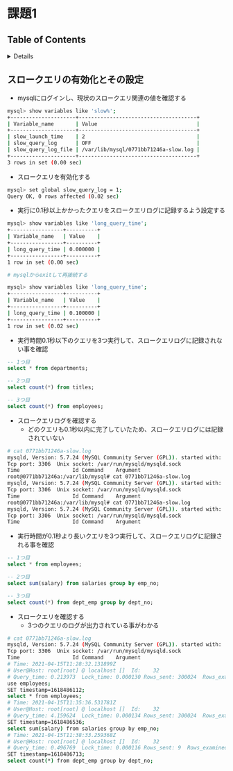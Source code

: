 # 課題1

## Table of Contents
<!-- START doctoc generated TOC please keep comment here to allow auto update -->
<!-- DON'T EDIT THIS SECTION, INSTEAD RE-RUN doctoc TO UPDATE -->
<details>
<summary>Details</summary>

- [スロークエリの有効化とその設定](#%E3%82%B9%E3%83%AD%E3%83%BC%E3%82%AF%E3%82%A8%E3%83%AA%E3%81%AE%E6%9C%89%E5%8A%B9%E5%8C%96%E3%81%A8%E3%81%9D%E3%81%AE%E8%A8%AD%E5%AE%9A)

</details>
<!-- END doctoc generated TOC please keep comment here to allow auto update -->

## スロークエリの有効化とその設定

- mysqlにログインし、現状のスロークエリ関連の値を確認する

```bash
mysql> show variables like 'slow%';
+---------------------+--------------------------------------+
| Variable_name       | Value                                |
+---------------------+--------------------------------------+
| slow_launch_time    | 2                                    |
| slow_query_log      | OFF                                  |
| slow_query_log_file | /var/lib/mysql/0771bb71246a-slow.log |
+---------------------+--------------------------------------+
3 rows in set (0.00 sec)
```

- スロークエリを有効化する

```bash
mysql> set global slow_query_log = 1;
Query OK, 0 rows affected (0.02 sec)
```

- 実行に0.1秒以上かかったクエリをスロークエリログに記録するよう設定する

```bash
mysql> show variables like 'long_query_time';
+-----------------+----------+
| Variable_name   | Value    |
+-----------------+----------+
| long_query_time | 0.000000 |
+-----------------+----------+
1 row in set (0.00 sec)

# mysqlからexitして再接続する

mysql> show variables like 'long_query_time';
+-----------------+----------+
| Variable_name   | Value    |
+-----------------+----------+
| long_query_time | 0.100000 |
+-----------------+----------+
1 row in set (0.02 sec)
```

- 実行時間0.1秒以下のクエリを3つ実行して、スロークエリログに記録されない事を確認

```sql
-- 1つ目
select * from departments;

-- 2つ目
select count(*) from titles;

-- 3つ目
select count(*) from employees;
```

- スロークエリログを確認する
  - どのクエリも0.1秒以内に完了していたため、スロークエリログには記録されていない

```bash
# cat 0771bb71246a-slow.log
mysqld, Version: 5.7.24 (MySQL Community Server (GPL)). started with:
Tcp port: 3306  Unix socket: /var/run/mysqld/mysqld.sock
Time                 Id Command    Argument
root@0771bb71246a:/var/lib/mysql# cat 0771bb71246a-slow.log
mysqld, Version: 5.7.24 (MySQL Community Server (GPL)). started with:
Tcp port: 3306  Unix socket: /var/run/mysqld/mysqld.sock
Time                 Id Command    Argument
root@0771bb71246a:/var/lib/mysql# cat 0771bb71246a-slow.log
mysqld, Version: 5.7.24 (MySQL Community Server (GPL)). started with:
Tcp port: 3306  Unix socket: /var/run/mysqld/mysqld.sock
Time                 Id Command    Argument
```

- 実行時間が0.1秒より長いクエリを3つ実行して、スロークエリログに記録される事を確認

```sql
-- 1つ目
select * from employees;

-- 2つ目
select sum(salary) from salaries group by emp_no;

-- 3つ目
select count(*) from dept_emp group by dept_no;
```

- スロークエリを確認する
  - 3つのクエリのログが出力されている事がわかる

```bash
# cat 0771bb71246a-slow.log
mysqld, Version: 5.7.24 (MySQL Community Server (GPL)). started with:
Tcp port: 3306  Unix socket: /var/run/mysqld/mysqld.sock
Time                 Id Command    Argument
# Time: 2021-04-15T11:28:32.131899Z
# User@Host: root[root] @ localhost []  Id:    32
# Query_time: 0.213973  Lock_time: 0.000130 Rows_sent: 300024  Rows_examined: 300024
use employees;
SET timestamp=1618486112;
select * from employees;
# Time: 2021-04-15T11:35:36.531781Z
# User@Host: root[root] @ localhost []  Id:    32
# Query_time: 4.159624  Lock_time: 0.000134 Rows_sent: 300024  Rows_examined: 2844047
SET timestamp=1618486536;
select sum(salary) from salaries group by emp_no;
# Time: 2021-04-15T11:38:33.259368Z
# User@Host: root[root] @ localhost []  Id:    32
# Query_time: 0.496769  Lock_time: 0.000116 Rows_sent: 9  Rows_examined: 331603
SET timestamp=1618486713;
select count(*) from dept_emp group by dept_no;
```